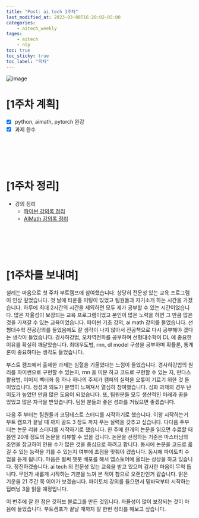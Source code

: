 ```yaml
---
title: "Post: ai tech 1주차"
last_modified_at: 2023-03-08T16:20:02-05:00
categories:
    - aitech_weekly
tages:
    - aitech
    - nlp
toc: true
toc_sticky: true
toc_label: "목차"
---
```





![image](../../../image/aitech.png)



# [1주차 계획]
- [x] python, aimath, pytorch 완강
- [x] 과제 완수

<br>
<br>
<br>
<br>

# [1주차 정리]
  * 강의 정리
    * [파이썬 강의록 정리](https://yunjinchoidev.github.io/aitech/post-python/)
    * [AIMath 강의록 정리](https://yunjinchoidev.github.io/aitech/post-aimath/)

<br>
<br>
<br>
<br>

# [1주차를 보내며]

설레는 마음으로 첫 주차 부트캠프에 참여했습니다. 상당히 전문성 있는 교육 프로그램이 인상 깊었습니다. 첫 날에 타운홀 미팅이 있었고 팀원들과 자기소개 하는 시간을 가졌습니다. 하루에 최대 2시간의 시간을 제외하면 모두 제가 공부할 수 있는 시간이었습니다. 많은 자율성이 보장되는 교육 프로그램이었고 본인이 많은 노력을 하면 그 만큼 많은 것을 가져갈 수 있는 교육이었습니다. 파이썬 기초 강의, ai math 강의를 들었습니다. 선형대수학 전공강의를 들었음에도 잘 생각이 나지 않아서 전공책으로 다시 공부해야 겠다는 생각이 들었습니다. 경사하강법, 오차역전파를 공부하며 선형대수학이 DL 에 중요한 이유를 확실히 깨달았습니다. 최대우도법, rnn, dl model 구성을 공부하며 확률론, 통계론이 중요하다는 생각도 들었습니다.

부스트 캠프에서 출제한 과제는 심혈을 기울였다는 느낌이 들었습니다. 경사하강법의 원리를 파이썬으로 구현할 수 있는지, rnn 을 미분 하고 코드로 구현할 수 있는 지, 판다스 활용법, 이미지 벡터화 등 하나 하나의 주제가 캠퍼의 실력을 오롯이 기르기 위한 것 들이었습니다.  정성과 의도가 분명히 느껴져서 열심히 참여했습니다. 심화 과제의 경우 난이도가 높았던 만큼 많은 도움이 되었습니다. 또, 팀원분들 모두 생산적인 미래과 꿈을 있었고 많은 자극을 받았습니다. 팀원 분들과 좋은 성과를 거뒀으면 좋겠습니다.

다음 주 부터는 팀원들과 코딩테스트 스터디를 시작하기로 했습니다. 이왕 시작하는거 부트 캠프가 끝날 때 까지 골드 3 정도 까지 푸는 실력을 갖추고 싶습니다. 다다음 주부터는 논문 리뷰 스터디를 시작하기로 했습니다. 한 주에 한개의 논문을 읽으면 수료할 때 쯤엔 20개 정도의 논문을 리뷰할 수 있을 겁니다. 논문을 선정하는 기준은 마스터님의 조언을 참고하여 인용 수가 많은 것을 중심으로 하려고 합니다. 동시에 논문을 코드로 옮길 수 있는 능력을 기를 수 있는지 여부에 초점을 맞춰야 겠습니다. 동시에 파이토치 수업을 듣게 됩니다. 마음은 벌써 챗봇 배포를 해서 앱스토어에 올리는 상상을 하고 있습니다. 정진하겠습니다. ai tech 의 전문성 있는 교육을 받고 있으며 감사한 마음이 무척 듭니다. 무언가 새롭게 시작하는 기분을 느껴 본 적이 참으로 오랜만인거 같습니다. 맑은 기운을 21 주간 쭉 이어가 보겠습니다. 파이토치 강의를 들으면서 밑바닥부터 시작하는 딥러닝 3을 읽을 예정입니다. 

이 번주에 잘 한 점은 깃허브 블로그를 만든 것입니다. 자율성이 많이 보장되는 것이 마음에 들었습니다. 부트캠프가 끝날 때까지 잘 한번 정리를 해보고 싶습니다.